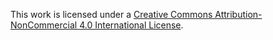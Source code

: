 This work is licensed under a [Creative Commons Attribution-NonCommercial 4.0 International License](https://creativecommons.org/licenses/by-nc/4.0/).